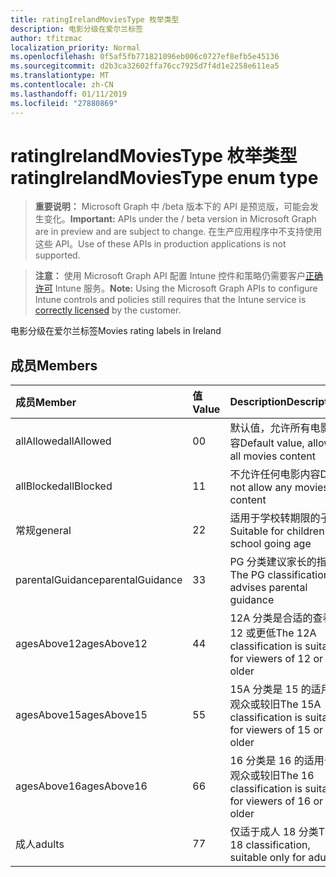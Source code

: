 ```yaml
---
title: ratingIrelandMoviesType 枚举类型
description: 电影分级在爱尔兰标签
author: tfitzmac
localization_priority: Normal
ms.openlocfilehash: 0f5af5fb771821096eb006c0727ef8efb5e45136
ms.sourcegitcommit: d2b3ca32602ffa76cc7925d7f4d1e2258e611ea5
ms.translationtype: MT
ms.contentlocale: zh-CN
ms.lasthandoff: 01/11/2019
ms.locfileid: "27880869"
---
```

# <a name="ratingirelandmoviestype-enum-type"></a><span data-ttu-id="70a4d-103">ratingIrelandMoviesType 枚举类型</span><span class="sxs-lookup"><span data-stu-id="70a4d-103">ratingIrelandMoviesType enum type</span></span>

> <span data-ttu-id="70a4d-104">**重要说明：** Microsoft Graph 中 /beta 版本下的 API 是预览版，可能会发生变化。</span><span class="sxs-lookup"><span data-stu-id="70a4d-104">**Important:** APIs under the / beta version in Microsoft Graph are in preview and are subject to change.</span></span> <span data-ttu-id="70a4d-105">在生产应用程序中不支持使用这些 API。</span><span class="sxs-lookup"><span data-stu-id="70a4d-105">Use of these APIs in production applications is not supported.</span></span>

> <span data-ttu-id="70a4d-106">**注意：** 使用 Microsoft Graph API 配置 Intune 控件和策略仍需要客户[正确许可](https://go.microsoft.com/fwlink/?linkid=839381) Intune 服务。</span><span class="sxs-lookup"><span data-stu-id="70a4d-106">**Note:** Using the Microsoft Graph APIs to configure Intune controls and policies still requires that the Intune service is [correctly licensed](https://go.microsoft.com/fwlink/?linkid=839381) by the customer.</span></span>

<span data-ttu-id="70a4d-107">电影分级在爱尔兰标签</span><span class="sxs-lookup"><span data-stu-id="70a4d-107">Movies rating labels in Ireland</span></span>
## <a name="members"></a><span data-ttu-id="70a4d-108">成员</span><span class="sxs-lookup"><span data-stu-id="70a4d-108">Members</span></span>
|<span data-ttu-id="70a4d-109">成员</span><span class="sxs-lookup"><span data-stu-id="70a4d-109">Member</span></span>|<span data-ttu-id="70a4d-110">值</span><span class="sxs-lookup"><span data-stu-id="70a4d-110">Value</span></span>|<span data-ttu-id="70a4d-111">Description</span><span class="sxs-lookup"><span data-stu-id="70a4d-111">Description</span></span>|
|:---|:---|:---|
|<span data-ttu-id="70a4d-112">allAllowed</span><span class="sxs-lookup"><span data-stu-id="70a4d-112">allAllowed</span></span>|<span data-ttu-id="70a4d-113">0</span><span class="sxs-lookup"><span data-stu-id="70a4d-113">0</span></span>|<span data-ttu-id="70a4d-114">默认值，允许所有电影内容</span><span class="sxs-lookup"><span data-stu-id="70a4d-114">Default value, allow all movies content</span></span>|
|<span data-ttu-id="70a4d-115">allBlocked</span><span class="sxs-lookup"><span data-stu-id="70a4d-115">allBlocked</span></span>|<span data-ttu-id="70a4d-116">1</span><span class="sxs-lookup"><span data-stu-id="70a4d-116">1</span></span>|<span data-ttu-id="70a4d-117">不允许任何电影内容</span><span class="sxs-lookup"><span data-stu-id="70a4d-117">Do not allow any movies content</span></span>|
|<span data-ttu-id="70a4d-118">常规</span><span class="sxs-lookup"><span data-stu-id="70a4d-118">general</span></span>|<span data-ttu-id="70a4d-119">2</span><span class="sxs-lookup"><span data-stu-id="70a4d-119">2</span></span>|<span data-ttu-id="70a4d-120">适用于学校转期限的子级</span><span class="sxs-lookup"><span data-stu-id="70a4d-120">Suitable for children of school going age</span></span>|
|<span data-ttu-id="70a4d-121">parentalGuidance</span><span class="sxs-lookup"><span data-stu-id="70a4d-121">parentalGuidance</span></span>|<span data-ttu-id="70a4d-122">3</span><span class="sxs-lookup"><span data-stu-id="70a4d-122">3</span></span>|<span data-ttu-id="70a4d-123">PG 分类建议家长的指南</span><span class="sxs-lookup"><span data-stu-id="70a4d-123">The PG classification advises parental guidance</span></span>|
|<span data-ttu-id="70a4d-124">agesAbove12</span><span class="sxs-lookup"><span data-stu-id="70a4d-124">agesAbove12</span></span>|<span data-ttu-id="70a4d-125">4</span><span class="sxs-lookup"><span data-stu-id="70a4d-125">4</span></span>|<span data-ttu-id="70a4d-126">12A 分类是合适的查看为 12 或更低</span><span class="sxs-lookup"><span data-stu-id="70a4d-126">The 12A classification is suitable for viewers of 12 or older</span></span>|
|<span data-ttu-id="70a4d-127">agesAbove15</span><span class="sxs-lookup"><span data-stu-id="70a4d-127">agesAbove15</span></span>|<span data-ttu-id="70a4d-128">5</span><span class="sxs-lookup"><span data-stu-id="70a4d-128">5</span></span>|<span data-ttu-id="70a4d-129">15A 分类是 15 的适用于观众或较旧</span><span class="sxs-lookup"><span data-stu-id="70a4d-129">The 15A classification is suitable for viewers of 15 or older</span></span>|
|<span data-ttu-id="70a4d-130">agesAbove16</span><span class="sxs-lookup"><span data-stu-id="70a4d-130">agesAbove16</span></span>|<span data-ttu-id="70a4d-131">6</span><span class="sxs-lookup"><span data-stu-id="70a4d-131">6</span></span>|<span data-ttu-id="70a4d-132">16 分类是 16 的适用于观众或较旧</span><span class="sxs-lookup"><span data-stu-id="70a4d-132">The 16 classification is suitable for viewers of 16 or older</span></span>|
|<span data-ttu-id="70a4d-133">成人</span><span class="sxs-lookup"><span data-stu-id="70a4d-133">adults</span></span>|<span data-ttu-id="70a4d-134">7</span><span class="sxs-lookup"><span data-stu-id="70a4d-134">7</span></span>|<span data-ttu-id="70a4d-135">仅适于成人 18 分类</span><span class="sxs-lookup"><span data-stu-id="70a4d-135">The 18 classification, suitable only for adults</span></span>|






